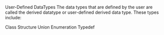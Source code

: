 User-Defined DataTypes
The data types that are defined by the user are called the derived datatype or user-defined derived data type. These types include:

Class
Structure
Union
Enumeration
Typedef


